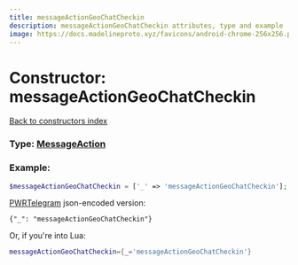 ```yaml
---
title: messageActionGeoChatCheckin
description: messageActionGeoChatCheckin attributes, type and example
image: https://docs.madelineproto.xyz/favicons/android-chrome-256x256.png
---
```

# Constructor: messageActionGeoChatCheckin  
[Back to constructors index](index.md)






### Type: [MessageAction](../types/MessageAction.md)


### Example:

```php
$messageActionGeoChatCheckin = ['_' => 'messageActionGeoChatCheckin'];
```  

[PWRTelegram](https://pwrtelegram.xyz) json-encoded version:

```
{"_": "messageActionGeoChatCheckin"}
```


Or, if you're into Lua:

```lua
messageActionGeoChatCheckin={_='messageActionGeoChatCheckin'}

```


